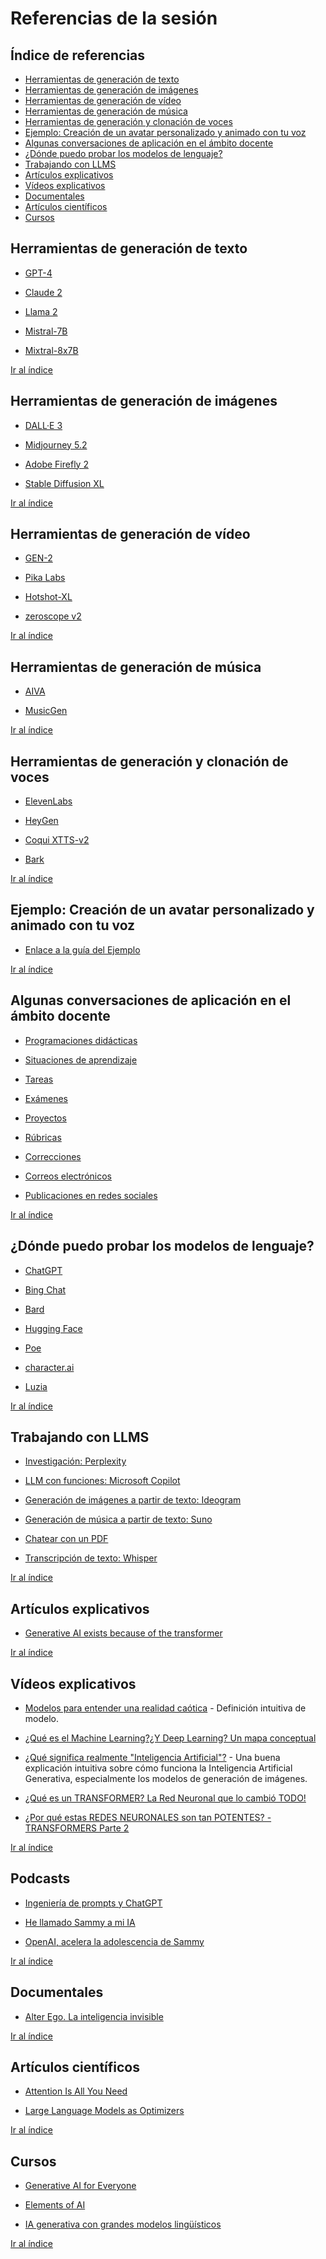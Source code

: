 # Referencias de la sesión

<a name="top"></a>

## Índice de referencias
* [Herramientas de generación de texto](#Herramientas-de-generacion-de-texto)
* [Herramientas de generación de imágenes](#Herramientas-de-generacion-de-imagenes)
* [Herramientas de generación de vídeo](#Herramientas-de-generacion-de-video)
* [Herramientas de generación de música](#Herramientas-de-generacion-de-musica)
* [Herramientas de generación y clonación de voces](#Herramientas-de-generacion-y-clonacion-de-voces)
* [Ejemplo: Creación de un avatar personalizado y animado con tu voz](#Creacion-de-un-avatar-personalizado-y-animado-con-tu-voz)
* [Algunas conversaciones de aplicación en el ámbito docente](#Algunas-conversaciones-de-aplicacion-en-el-ambito-docente)
* [¿Dónde puedo probar los modelos de lenguaje?](#¿Donde-puedo-probar-los-modelos-de-lenguaje?)
* [Trabajando con LLMS](#Trabajando-con-LLMS)
* [Artículos explicativos](#Articulos-explicativos)
* [Vídeos explicativos](#Videos-explicativos)
* [Documentales](#Documentales)
* [Artículos científicos](#Articulos-cientificos)
* [Cursos](#Cursos)

<a name="Herramientas-de-generacion-de-texto"></a>

## Herramientas de generación de texto

* [GPT-4](https://openai.com/gpt-4)

* [Claude 2](https://www.anthropic.com/index/claude-2)

* [Llama 2](https://ai.meta.com/llama/)

* [Mistral-7B](https://mistral.ai/news/announcing-mistral-7b/)

* [Mixtral-8x7B](https://mistral.ai/news/mixtral-of-experts/)

[Ir al índice](#top)

<a name="Herramientas-de-generacion-de-imagenes"></a>

## Herramientas de generación de imágenes

* [DALL·E 3](https://openai.com/dall-e-3)

* [Midjourney 5.2](https://www.midjourney.com/home)

* [Adobe Firefly 2](https://www.adobe.com/es/sensei/generative-ai/firefly.html)

* [Stable Diffusion XL](https://stability.ai/stable-diffusion)

[Ir al índice](#top)

<a name="Herramientas-de-generacion-de-video"></a>

## Herramientas de generación de vídeo

* [GEN-2](https://research.runwayml.com/gen2)

* [Pika Labs](https://www.pika.art)

* [Hotshot-XL](https://www.hotshot.co)

* [zeroscope v2](https://huggingface.co/cerspense/zeroscope_v2_576w)

[Ir al índice](#top)

<a name="Herramientas-de-generacion-de-musica"></a>

## Herramientas de generación de música

* [AIVA](https://www.aiva.ai)

* [MusicGen](https://ai.honu.io/papers/musicgen/)

[Ir al índice](#top)

<a name="Herramientas-de-generacion-y-clonacion-de-voces"></a>

## Herramientas de generación y clonación de voces

* [ElevenLabs](https://elevenlabs.io) 

* [HeyGen](https://www.heygen.com)

* [Coqui XTTS-v2](https://huggingface.co/coqui/XTTS-v2)

* [Bark](https://github.com/suno-ai/bark)

[Ir al índice](#top)

<a name="Creacion-de-un-avatar-personalizado-y-animado-con-tu-voz"></a>

## Ejemplo: Creación de un avatar personalizado y animado con tu voz

* [Enlace a la guía del Ejemplo](https://0xmrivas.github.io/formacion-profesorado-IA-IES-las-banderas/avatar/)

[Ir al índice](#top)

<a name="Algunas-conversaciones-de-aplicacion-en-el-ambito-docente"></a>

## Algunas conversaciones de aplicación en el ámbito docente

* [Programaciones didácticas](../chats/programaciondidactica.html)

* [Situaciones de aprendizaje](../chats/situacionaprendizaje.html)

* [Tareas](../chats/tareas.html)

* [Exámenes](../chats/examenes.html)

* [Proyectos](../chats/proyectos.html)

* [Rúbricas](../chats/rubricas.html)

* [Correcciones](../chats/correcciones.html)

* [Correos electrónicos](../chats/email.html)

* [Publicaciones en redes sociales](../chats/rrss.html)

[Ir al índice](#top)

<a name="¿Donde-puedo-probar-los-modelos-de-lenguaje?"></a>

## ¿Dónde puedo probar los modelos de lenguaje?

* [ChatGPT](https://chat.openai.com)

* [Bing Chat](https://www.bing.com/chat)

* [Bard](https://bard.google.com)

* [Hugging Face](https://huggingface.co/chat/)

* [Poe](https://poe.com/login)

* [character.ai](https://beta.character.ai)

* [Luzia](https://www.luzia.com)

[Ir al índice](#top)

<a name="Trabajando-con-LLMS"></a>

## Trabajando con LLMS

* [Investigación: Perplexity](https://www.perplexity.ai)

* [LLM con funciones: Microsoft Copilot](https://copilot.microsoft.com)

* [Generación de imágenes a partir de texto: Ideogram](https://ideogram.ai)

* [Generación de música a partir de texto: Suno](https://suno.ai)

* [Chatear con un PDF](https://smallpdf.com/ai-pdf)

* [Transcripción de texto: Whisper](https://huggingface.co/spaces/openai/whisper)

[Ir al índice](#top)

<a name="Articulos-explicativos"></a>

## Artículos explicativos

* [Generative AI exists because of the transformer](https://ig.ft.com/generative-ai/)

[Ir al índice](#top)

<a name="Videos-explicativos"></a>

## Vídeos explicativos

* [Modelos para entender una realidad caótica](https://www.youtube.com/watch?v=Sb8XVheowVQ) - Definición intuitiva de modelo.

* [¿Qué es el Machine Learning?¿Y Deep Learning? Un mapa conceptual](https://www.youtube.com/watch?v=KytW151dpqUD)

* [¿Qué significa realmente "Inteligencia Artificial"?](https://www.youtube.com/watch?v=3eMmmj3roOs) - Una buena explicación intuitiva sobre cómo funciona la Inteligencia Artificial Generativa, especialmente los modelos de generación de imágenes.

* [¿Qué es un TRANSFORMER? La Red Neuronal que lo cambió TODO!](https://www.youtube.com/watch?v=aL-EmKuB078)

* [¿Por qué estas REDES NEURONALES son tan POTENTES? - TRANSFORMERS Parte 2](https://www.youtube.com/watch?v=xi94v_jl26U)

[Ir al índice](#top)

<a name="Podcasts"></a>

## Podcasts

* [Ingeniería de prompts y ChatGPT](https://open.spotify.com/episode/6oru6XgS1U44kbuuCbHUGc)

* [He llamado Sammy a mi IA](https://open.spotify.com/episode/3wyHm3aQE7tTcgbAg2ahqy?si=lAd1q_xdQwu2typm3QF_9Q)

* [OpenAI, acelera la adolescencia de Sammy](https://podcasters.spotify.com/pod/show/olivernabani/episodes/OpenAI--acelera-la-adolescencia-de-Sammy-e2bjt75/a-aaj11l1)

[Ir al índice](#top)

<a name="Documentales"></a>

## Documentales

* [Alter Ego. La inteligencia invisible](https://www.rtve.es/play/videos/alter-ego-la-inteligencia-invisible/)

[Ir al índice](#top)

<a name="Articulos-cientificos"></a>

## Artículos científicos

* [Attention Is All You Need](https://arxiv.org/pdf/1706.03762.pdf)

* [Large Language Models as Optimizers](https://arxiv.org/pdf/2309.03409.pdf)

[Ir al índice](#top)

<a name="Cursos"></a>

## Cursos

* [Generative AI for Everyone](https://www.coursera.org/learn/generative-ai-for-everyone)

* [Elements of AI](https://course.elementsofai.com/es/)

* [IA generativa con grandes modelos lingüísticos](https://www.coursera.org/learn/generative-ai-with-llms#modules)

[Ir al índice](#top)
